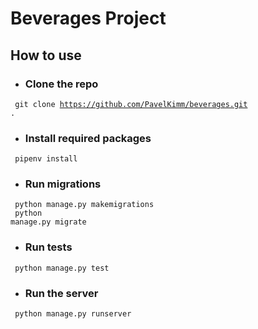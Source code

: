 # Beverages Project

## How to use
* ### Clone the repo
<code> git clone https://github.com/PavelKimm/beverages.git . </code>

* ### Install required packages
<code> pipenv install </code>

* ### Run migrations
<code> python manage.py makemigrations </code>
<br>
<code> python manage.py migrate </code>

* ### Run tests
<code> python manage.py test </code>

* ### Run the server
<code> python manage.py runserver </code>

